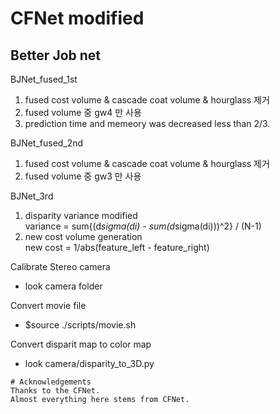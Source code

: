 # CFNet modified  
## Better Job net

BJNet_fused_1st
  1. fused cost volume & cascade coat volume & hourglass 제거
  2. fused volume 중 gw4 만 사용
  3. prediction time and memeory was decreased less than 2/3.
  
BJNet_fused_2nd
  1. fused cost volume & cascade coat volume & hourglass 제거
  2. fused volume 중 gw3 만 사용

BJNet_3rd
  1. disparity variance modified<br>
     variance = sum{(d*sigma(di) - sum(d*sigma(di)))^2} / (N-1)
  3. new cost volume generation<br>
     new cost = 1/abs(feature_left - feature_right)
     

Calibrate Stereo camera<br>
  - look camera folder

Convert movie file<br>
  - $source ./scripts/movie.sh

Convert disparit map to color map 
  - look camera/disparity_to_3D.py

```
# Acknowledgements
Thanks to the CFNet.
Almost everything here stems from CFNet.
